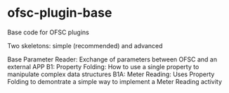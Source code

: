 # ofsc-plugin-base
Base code for OFSC plugins

Two skeletons: simple (recommended) and advanced

Base Parameter Reader: Exchange of parameters between OFSC and an external APP
B1: Property Folding: How to use a single property to manipulate complex data structures
B1A: Meter Reading: Uses Property Folding to demontrate a simple way to implement a Meter Reading activity
